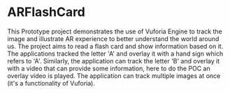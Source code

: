 # ARFlashCard
This Prototype project demonstrates the use of Vuforia Engine to track the image and illustrate AR experience to better understand the world around us.
The project aims to read a flash card and show information based on it.
The applications tracked the letter 'A' and overlay it with a hand sign which refers to 'A'. Similarly, the application can track the letter 'B' and overlay it with a video that can provide some information, here to do the POC an overlay video is played. The application can track multiple images at once (it's a functionality of Vuforia).
